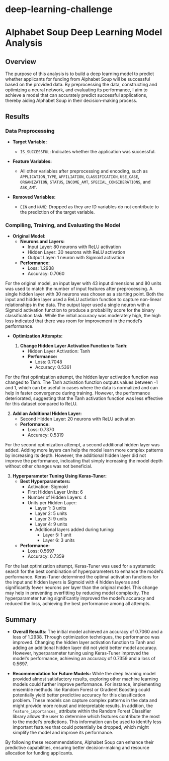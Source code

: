 # deep-learning-challenge

# Alphabet Soup Deep Learning Model Analysis

## Overview
The purpose of this analysis is to build a deep learning model to predict whether applicants for funding from Alphabet Soup will be successful based on the provided data. By preprocessing the data, constructing and optimizing a neural network, and evaluating its performance, I aim to achieve a model that can accurately predict successful applications, thereby aiding Alphabet Soup in their decision-making process.

## Results

### Data Preprocessing

- **Target Variable:**
  - `IS_SUCCESSFUL`: Indicates whether the application was successful.

- **Feature Variables:**
  - All other variables after preprocessing and encoding, such as `APPLICATION_TYPE`, `AFFILIATION`, `CLASSIFICATION`, `USE_CASE`, `ORGANIZATION`, `STATUS`, `INCOME_AMT`, `SPECIAL_CONSIDERATIONS`, and `ASK_AMT`.

- **Removed Variables:**
  - `EIN` and `NAME`: Dropped as they are ID variables do not contribute to the prediction of the target variable.

### Compiling, Training, and Evaluating the Model

- **Original Model:**
  - **Neurons and Layers:**
    - Input Layer: 80 neurons with ReLU activation
    - Hidden Layer: 30 neurons with ReLU activation
    - Output Layer: 1 neuron with Sigmoid activation
  - **Performance:**
    - Loss: 1.2938
    - Accuracy: 0.7060

For the original model, an input layer with 43 input dimensions and 80 units was used to match the number of input features after preprocessing. A single hidden layer with 30 neurons was chosen as a starting point. Both the input and hidden layer used a ReLU activtion function to capture non-linear relationships in the data. The output layer used a single neuron with a Sigmoid activation function to produce a probability score for the binary classification task. While the initial accuracy was moderately high, the high loss indicated that there was room for improvement in the model’s performance.

- **Optimization Attempts:**

  1. **Change Hidden Layer Activation Function to Tanh:**
     - Hidden Layer Activation: Tanh
     - **Performance:**
       - Loss: 0.7048
       - Accuracy: 0.5361

For the first optimization attempt, the hidden layer activation function was changed to Tanh. The Tanh activation function outputs values between -1 and 1, which can be useful in cases where the data is normalized and can help in faster convergence during training. However, the performance deteriorated, suggesting that the Tanh activation function was less effective for this dataset compared to ReLU.

  2. **Add an Additional Hidden Layer:**
     - Second Hidden Layer: 20 neurons with ReLU activation
     - **Performance:**
       - Loss: 0.7370
       - Accuracy: 0.5319

For the second optimization attempt, a second additional hidden layer was added. Adding more layers can help the model learn more complex patterns by increasing its depth. However, the additional hidden layer did not improve the performance, indicating that simply increasing the model depth without other changes was not beneficial.

  3. **Hyperparameter Tuning Using Keras-Tuner:**
     - **Best Hyperparameters:**
       - Activation: Sigmoid
       - First Hidden Layer Units: 6
       - Number of Hidden Layers: 4
       - Units per Hidden Layer: 
         - Layer 1: 3 units
         - Layer 2: 5 units
         - Layer 3: 9 units
         - Layer 4: 9 units
         - Additional layers added during tuning: 
           - Layer 5: 1 unit
           - Layer 6: 3 units
     - **Performance:**
       - Loss: 0.5697
       - Accuracy: 0.7359

For the last optimization attempt, Keras-Tuner was used for a systematic search for the best combination of hyperparameters to enhance the model’s performance. Keras-Tuner determined the optimal activation functions for the input and hidden layers is Sigmoid with 4 hidden layeras and significantly fewer neurons per layer than the original model. This change may help in preventing overfitting by reducing model complexity. The hyperparameter tuning significantly improved the model’s accuracy and reduced the loss, achieving the best performance among all attempts.

## Summary

- **Overall Results:**
  The initial model achieved an accuracy of 0.7060 and a loss of 1.2938. Through optimization techniques, the performance was improved. Changing the hidden layer activation function to Tanh and adding an additional hidden layer did not yield better model accuracy. However, hyperparameter tuning using Keras-Tuner improved the model's performance, achieving an accuracy of 0.7359 and a loss of 0.5697. 

- **Recommendation for Future Models:**
  While the deep learning model provided almost satisfactory results, exploring other machine learning models could further improve performance. For instance, implementing ensemble methods like Random Forest or Gradient Boosting could potentially yield better predictive accuracy for this classification problem. These models can capture complex patterns in the data and might provide more robust and interpretable results. In addition, the `feature_importances_` attribute within the Random Forest Classifier library allows the user to determine which features contribute the most to the model's predictions. This information can be used to identify less important features that could potentially be dropped, which might simplify the model and improve its performance.

By following these recommendations, Alphabet Soup can enhance their predictive capabilities, ensuring better decision-making and resource allocation for funding applicants.
